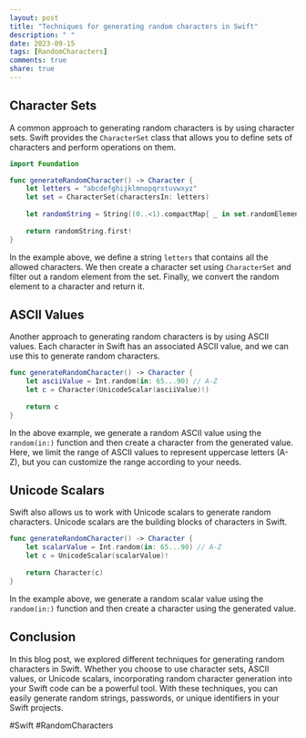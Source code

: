 ```yaml
---
layout: post
title: "Techniques for generating random characters in Swift"
description: " "
date: 2023-09-15
tags: [RandomCharacters]
comments: true
share: true
---
```


## Character Sets

A common approach to generating random characters is by using character sets. Swift provides the `CharacterSet` class that allows you to define sets of characters and perform operations on them.

```swift
import Foundation

func generateRandomCharacter() -> Character {
    let letters = "abcdefghijklmnopqrstuvwxyz"
    let set = CharacterSet(charactersIn: letters)
    
    let randomString = String((0..<1).compactMap{ _ in set.randomElement() })
    
    return randomString.first!
}
```

In the example above, we define a string `letters` that contains all the allowed characters. We then create a character set using `CharacterSet` and filter out a random element from the set. Finally, we convert the random element to a character and return it.

## ASCII Values

Another approach to generating random characters is by using ASCII values. Each character in Swift has an associated ASCII value, and we can use this to generate random characters.

```swift
func generateRandomCharacter() -> Character {
    let asciiValue = Int.random(in: 65...90) // A-Z
    let c = Character(UnicodeScalar(asciiValue)!)
    
    return c
}
```

In the above example, we generate a random ASCII value using the `random(in:)` function and then create a character from the generated value. Here, we limit the range of ASCII values to represent uppercase letters (A-Z), but you can customize the range according to your needs.

## Unicode Scalars

Swift also allows us to work with Unicode scalars to generate random characters. Unicode scalars are the building blocks of characters in Swift.

```swift
func generateRandomCharacter() -> Character {
    let scalarValue = Int.random(in: 65...90) // A-Z
    let c = UnicodeScalar(scalarValue)!
    
    return Character(c)
}
```

In the example above, we generate a random scalar value using the `random(in:)` function and then create a character using the generated value.

## Conclusion

In this blog post, we explored different techniques for generating random characters in Swift. Whether you choose to use character sets, ASCII values, or Unicode scalars, incorporating random character generation into your Swift code can be a powerful tool. With these techniques, you can easily generate random strings, passwords, or unique identifiers in your Swift projects.

#Swift #RandomCharacters